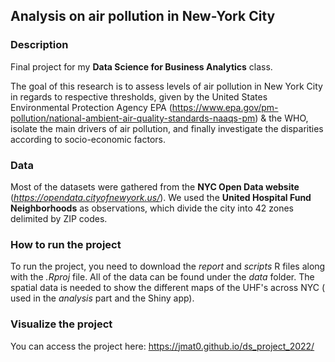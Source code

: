 ## Analysis on air pollution in New-York City

### Description
Final project for my __Data Science for Business Analytics__ class.

The goal of this research is to assess levels of air pollution in New York City in regards to respective thresholds, given by the United States Environmental Protection Agency EPA (https://www.epa.gov/pm-pollution/national-ambient-air-quality-standards-naaqs-pm) & the WHO, isolate the main drivers of air pollution, and finally investigate the disparities according to socio-economic factors.

### Data
Most of the datasets were gathered from the __NYC Open Data website__ (_https://opendata.cityofnewyork.us/_). We used the __United Hospital Fund Neighborhoods__ as observations, which divide the city into 42 zones delimited by ZIP codes.

### How to run the project
To run the project, you need to download the _report_ and _scripts_ R files along with the _.Rproj_ file. All of the data can be found under the _data_ folder. The spatial data is needed to show the different maps of the UHF's across NYC ( used in the _analysis_ part and the Shiny app).

### Visualize the project
You can access the project here: 
https://jmat0.github.io/ds_project_2022/
